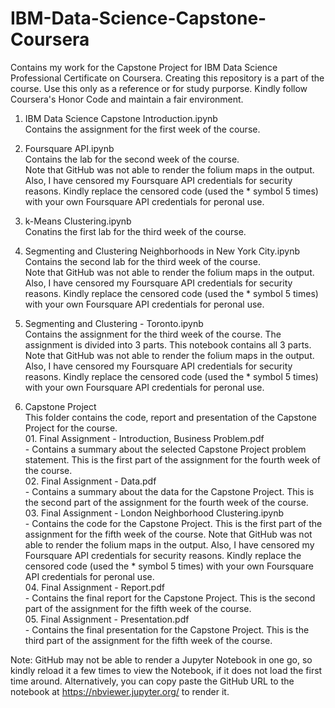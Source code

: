 # IBM-Data-Science-Capstone-Coursera
Contains my work for the Capstone Project for IBM Data Science Professional Certificate on Coursera. Creating this repository is a part of the course. Use this only as a reference or for study purporse. Kindly follow Coursera's Honor Code and maintain a fair environment. 

1. IBM Data Science Capstone Introduction.ipynb 
<br>Contains the assignment for the first week of the course.

2. Foursquare API.ipynb
<br>Contains the lab for the second week of the course.
<br>Note that GitHub was not able to render the folium maps in the output. Also, I have censored my Foursquare API credentials for security reasons. Kindly replace the censored code (used the * symbol 5 times) with your own Foursquare API credentials for peronal use.    

3. k-Means Clustering.ipynb
<br>Conatins the first lab for the third week of the course.

4. Segmenting and Clustering Neighborhoods in New York City.ipynb
<br>Contains the second lab for the third week of the course.
<br>Note that GitHub was not able to render the folium maps in the output. Also, I have censored my Foursquare API credentials for security reasons. Kindly replace the censored code (used the * symbol 5 times) with your own Foursquare API credentials for peronal use.    

5. Segmenting and Clustering - Toronto.ipynb
<br>Contains the assignment for the third week of the course. The assignment is divided into 3 parts. This notebook contains all 3 parts.
<br>Note that GitHub was not able to render the folium maps in the output. Also, I have censored my Foursquare API credentials for security reasons. Kindly replace the censored code (used the * symbol 5 times) with your own Foursquare API credentials for peronal use.    

6. Capstone Project
<br>This folder contains the code, report and presentation of the Capstone Project for the course.
<br>01. Final Assignment - Introduction, Business Problem.pdf
<br> - Contains a summary about the selected Capstone Project problem statement. This is the first part of the assignment for the fourth week of the course.
<br>02. Final Assignment - Data.pdf
<br> - Contains a summary about the data for the Capstone Project. This is the second part of the assignment for the fourth week of the course.
<br>03. Final Assignment - London Neighborhood Clustering.ipynb
<br> - Contains the code for the Capstone Project. This is the first part of the assignment for the fifth week of the course. Note that GitHub was not able to render the folium maps in the output. Also, I have censored my Foursquare API credentials for security reasons. Kindly replace the censored code (used the * symbol 5 times) with your own Foursquare API credentials for peronal use.
<br>04. Final Assignment - Report.pdf
<br> - Contains the final report for the Capstone Project. This is the second part of the assignment for the fifth week of the course.
<br>05. Final Assignment - Presentation.pdf
<br> - Contains the final presentation for the Capstone Project. This is the third part of the assignment for the fifth week of the course.

Note: GitHub may not be able to render a Jupyter Notebook in one go, so kindly reload it a few times to view the Notebook, if it does not load the first time around. Alternatively, you can copy paste the GitHub URL to the notebook at https://nbviewer.jupyter.org/ to render it.
